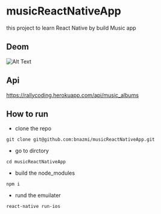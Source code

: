 # musicReactNativeApp

this project to learn React Native by build Music app

## Deom

![Alt Text](demo.gif)

## Api 

https://rallycoding.herokuapp.com/api/music_albums

## How to run 
- clone the repo 

`git clone git@github.com:bnazmi/musicReactNativeApp.git`

- go to dirctory 

`cd musicReactNativeApp`

- build the node_modules 

`npm i`

- rund the emuilater 

`react-native run-ios`
